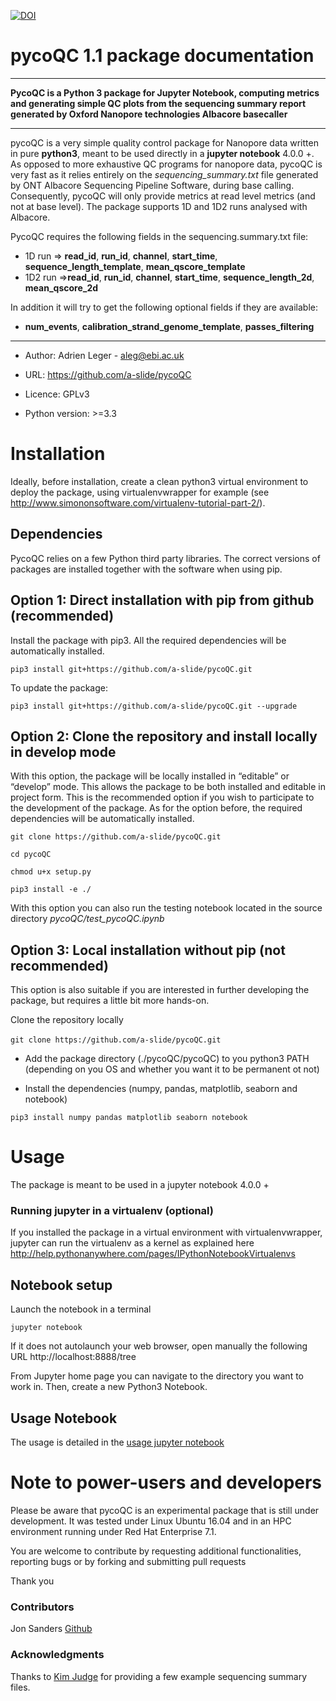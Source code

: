 [![DOI](https://zenodo.org/badge/94531811.svg)](https://zenodo.org/badge/latestdoi/94531811)

# pycoQC 1.1 package documentation

---

**PycoQC is a Python 3 package for Jupyter Notebook, computing metrics and generating simple QC plots
from the sequencing summary report generated by Oxford Nanopore technologies Albacore basecaller**

---

pycoQC is a very simple quality control package for Nanopore data written in pure **python3**, meant
to be used directly in a **jupyter notebook** 4.0.0 +. As opposed to more exhaustive QC programs for nanopore
data, pycoQC is very fast as it relies entirely on the *sequencing_summary.txt* file generated by ONT Albacore
Sequencing Pipeline Software, during base calling. Consequently, pycoQC will only provide metrics at read level
metrics (and not at base level). The package supports 1D and 1D2 runs analysed with Albacore.

PycoQC requires the following fields in the sequencing.summary.txt file:

* 1D run => **read_id**, **run_id**, **channel**, **start_time**, **sequence_length_template**, **mean_qscore_template**
* 1D2 run =>**read_id**, **run_id**, **channel**, **start_time**, **sequence_length_2d**, **mean_qscore_2d**

In addition it will try to get the following optional fields if they are available:

* **num_events**, **calibration_strand_genome_template**, **passes_filtering**

---

* Author: Adrien Leger - aleg@ebi.ac.uk

* URL: https://github.com/a-slide/pycoQC

* Licence: GPLv3

* Python version: >=3.3


# Installation

Ideally, before installation, create a clean python3 virtual environment to deploy the package, using virtualenvwrapper for example (see http://www.simononsoftware.com/virtualenv-tutorial-part-2/).

## Dependencies

PycoQC relies on a few Python third party libraries. The correct versions of packages are installed together with the software when using pip.

## Option 1: Direct installation with pip from github (recommended)

Install the package with pip3. All the required dependencies will be automatically installed.

`pip3 install git+https://github.com/a-slide/pycoQC.git`

To update the package:

`pip3 install git+https://github.com/a-slide/pycoQC.git --upgrade`


## Option 2: Clone the repository and install locally in develop mode

With this option, the package will be locally installed in “editable” or “develop” mode. This allows the package to be both installed and editable in project form. This is the recommended option if you wish to participate to the development of the package. As for the option before, the required dependencies will be automatically installed.

`git clone https://github.com/a-slide/pycoQC.git`

`cd pycoQC`

`chmod u+x setup.py`

`pip3 install -e ./`

With this option you can also run the testing notebook located in the source directory *pycoQC/test_pycoQC.ipynb*

## Option 3: Local installation without pip (not recommended)

This option is also suitable if you are interested in further developing the package, but requires a little bit more hands-on.

Clone the repository locally

`git clone https://github.com/a-slide/pycoQC.git`
​    
* Add the package directory (./pycoQC/pycoQC) to you python3 PATH (depending on you OS and whether you want it to be permanent ot not)

* Install the dependencies (numpy, pandas, matplotlib, seaborn and notebook)

`pip3 install numpy pandas matplotlib seaborn notebook`

# Usage

The package is meant to be used in a jupyter notebook 4.0.0 +

### Running jupyter in a virtualenv (optional)

If you installed the package in a virtual environment with virtualenvwrapper, jupyter can run the virtualenv as a kernel as explained here http://help.pythonanywhere.com/pages/IPythonNotebookVirtualenvs

## Notebook setup

Launch the notebook in a terminal

`jupyter notebook`

If it does not autolaunch your web browser, open manually the following URL http://localhost:8888/tree

From Jupyter home page you can navigate to the directory you want to work in. Then, create a new Python3 Notebook.

## Usage Notebook

The usage is detailed in the [usage jupyter notebook](https://nbviewer.jupyter.org/github/a-slide/pycoQC/blob/master/tests/pycoQC_usage.ipynb?flush_cache=true)


# Note to power-users and developers

Please be aware that pycoQC is an experimental package that is still under development. It was tested under Linux Ubuntu 16.04 and in an HPC environment running under Red Hat Enterprise 7.1.

You are welcome to contribute by requesting additional functionalities, reporting bugs or by forking and submitting pull requests

Thank you

### Contributors

Jon Sanders [Github](https://github.com/tanaes)

### Acknowledgments

Thanks to [Kim Judge](https://twitter.com/kim_judge_) for providing a few example sequencing summary files.